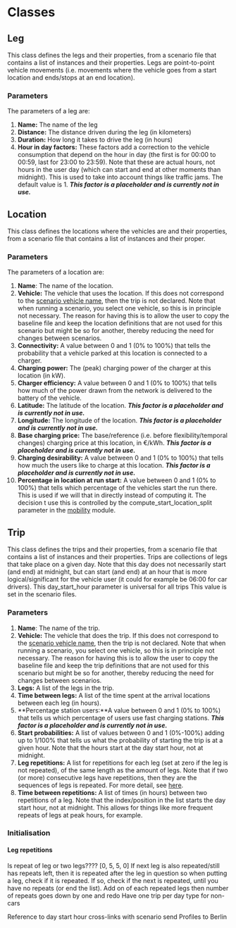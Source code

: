 
# Classes

## Leg
This class defines the legs and their properties, from a scenario
file that contains a list of instances and their properties.
Legs are point-to-point vehicle movements (i.e. movements where
the vehicle goes from a start location and ends/stops at an end location).

### Parameters
The parameters of a leg are:

1. **Name:** The name of the leg
2. **Distance:** The distance driven during the leg (in kilometers)
3. **Duration:** How long it takes to drive the leg (in hours)
4. **Hour in day factors:** These factors add a correction to the vehicle 
consumption that depend on the hour in day (the first is for 00:00 to 00:59,
last for 23:00 to 23:59). Note that these are actual hours,
not hours in the user day (which can start and end at other moments than
midnight). This is used to take into account things like traffic jams.
The default value is 1. ***This factor is a placeholder and is currently not
in use.***

## Location
This class defines the locations where the vehicles are
and their properties, from a scenario
file that contains a list of instances and their proper.

### Parameters

The parameters of a location are:

1. **Name**: The name of the location.
2. **Vehicle:** The vehicle that uses the location. If this does not correspond
to the [scenario vehicle name](scenario.md#vehicle-name), then the trip is not
declared.  Note that when running a
scenario, you select one vehicle, so this is in principle not necessary.
The reason for having this is to allow the user to copy the baseline file
and keep the location definitions that are not used for this scenario but
might be so for another, thereby reducing the need for changes between
scenarios.
3. **Connectivity:** A value between 0 and 1 (0% to 100%) that tells the
probability that a vehicle parked at this location is connected to a
charger.
4. **Charging power:** The (peak) charging power of the charger at this
location (in kW).
5. **Charger efficiency:** A value between 0 and 1 (0% to 100%) that tells how
much of the power drawn from the network is delivered to the battery of the
vehicle.
6. **Latitude:** The latitude of the location. ***This factor is a placeholder
and is currently not in use.***
7. **Longitude:** The longitude of the location. ***This factor is a 
placeholder and is currently not in use.***
8. **Base charging price:** The base/reference (i.e. before
flexibility/temporal changes) charging price at this location, in €/kWh.
***This factor is a placeholder and is currently not in use.***
9. **Charging desirability:** A value between 0 and 1 (0% to 100%) that tells
how much the users like to charge at this location.
***This factor is a placeholder and is currently not in use.***
10. **Percentage in location at run start:** A value between 0 and 1
(0% to 100%) that tells which percentage of the vehicles start the run there.
This is used if we will that in directly instead of computing it. The decision
t use this is controlled by the compute_start_location_split parameter in
the [mobility](mobility.md#module-parameters) module.

## Trip

This class defines the trips and their properties, from a scenario
file that contains a list of instances and their properties.
Trips are collections of legs that take place on a given day.
Note that this day does not necessarily start (and end) at midnight,
but can start (and end) at an hour that is more logical/significant for the
vehicle user (it could for example be 06:00 for car drivers).
This day_start_hour
parameter is universal for all trips
This value is set in the scenario files.

### Parameters
1. **Name**: The name of the trip.
2. **Vehicle:** The vehicle that does the trip. If this does not correspond
to the [scenario vehicle name](scenario.md#vehicle-name), then the trip is not
declared. Note that when running 
a scenario, you select one vehicle, so this is in principle not necessary.
The reason for having this is to allow the user to copy the baseline file
and keep the trip definitions that are not used for this scenario but
might be so for another, thereby reducing the need for changes between
scenarios.
3. **Legs:** A list of the legs in the trip.
4. **Time between legs:** A list of the time spent at the arrival locations
between each leg (in hours).
5. **Percentage station users:**A value between 0 and 1
(0% to 100%) that tells us which percentage of users use fast charging
stations.
***This factor is a placeholder and is currently not in use.***
6. **Start probabilities:** A list of values between 0 and 1 (0%-100%) adding
up to 1/100% that tells us what the probability of starting the trip is at
a given hour. Note that the hours start at the day start hour, not at
midnight.
7. **Leg repetitions:** A list for repetitions for each leg (set at zero
if the leg is not repeated), of the same length as the amount of legs. Note
that if two (or more) consecutive legs have repetitions, then they are
the sequences of legs is repeated. For more detail, see 
[here](#leg-repetitions).
8. **Time between repetitions:** A list of times (in hours) between two
repetitions of a leg. Note that the index/position in the list starts the day 
start hour, not at midnight. This allows for things like more frequent
repeats of legs at peak hours, for example.

### Initialisation



#### Leg repetitions

Is repeat of leg or two legs????
[0, 5, 5, 0]
If next leg is also repeated/still has repeats left, then it is repeated after the leg
in question
so when putting a leg, check if it is repeated. If so, check if the next is repeated,
until you have no repeats (or end the list). Add on of each repeated legs
then number of repeats goes down by one and redo
Have one trip per day type for non-cars

Reference to day start hour
cross-links with scenario
send Profiles to Berlin